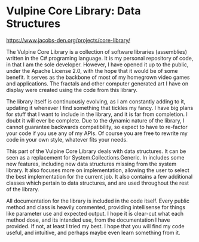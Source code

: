 # Vulpine Core Library: Data Structures

https://www.jacobs-den.org/projects/core-library/

The Vulpine Core Library is a collection of software libraries (assemblies)
written in the C# programing language. It is my personal repository of code,
in that I am the sole developer. However, I have opened it up to the public,
under the Apache License 2.0, with the hope that it would be of some benefit.
It serves as the backbone of most of my homegrown video games and applications.
The fractals and other computer generated art I have on display were created
using the code from this library.

The library itself is continuously evolving, as I am constantly adding to it, 
updating it whenever I find something that tickles my fancy. I have big plans 
for stuff that I want to include in the library, and it is far from completion. 
I doubt it will ever be complete. Due to the dynamic nature of the library, I 
cannot guarantee backwards compatibility, so expect to have to re-factor your 
code if you use any of my APIs. Of course you are free to rewrite my code in 
your own style, whatever fits your needs.

This part of the Vulpine Core Library deals with data structures. It can be 
seen as a replacement for System.Collections.Generic. In includes some new 
features, including new data structures missing from the system library. It 
also focuses more on implementation, allowing the user to select the best 
implementation for the current job. It also contains a few additional classes 
which pertain to data structures, and are used throughout the rest of the 
library.

All documentation for the library is included in the code itself. Every public 
method and class is heavily commented, providing intellisense for things like
parameter use and expected output. I hope it is clear-cut what each method dose, 
and its intended use, from the documentation I have provided. If not, at least 
I tried my best. I hope that you will find my code useful, and intuitive, and 
perhaps maybe even learn something from it.
